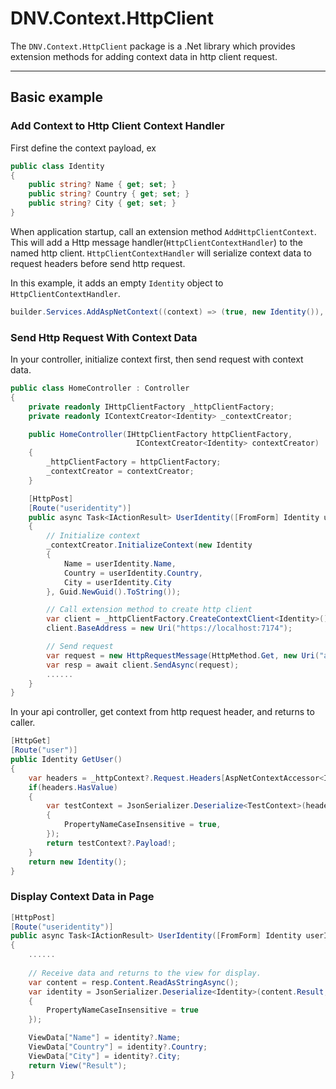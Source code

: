 # DNV.Context.HttpClient
The `DNV.Context.HttpClient` package is a .Net library which provides extension methods for adding context data in http client request.

---

## Basic example
### Add Context to Http Client Context Handler

First define the context payload, ex
```cs
public class Identity
{
    public string? Name { get; set; }
    public string? Country { get; set; }
    public string? City { get; set; }
}
```

When application startup, call an extension method `AddHttpClientContext`. This will add a Http message handler(`HttpClientContextHandler`) to the named http client. `HttpClientContextHandler` will serialize context data to request headers before send http request.

In this example, it adds an empty `Identity` object to `HttpClientContextHandler`.

```cs
builder.Services.AddAspNetContext((context) => (true, new Identity()), null);
```

### Send Http Request With Context Data

In your controller, initialize context first, then send request with context data.

```cs
public class HomeController : Controller
{
    private readonly IHttpClientFactory _httpClientFactory;
    private readonly IContextCreator<Identity> _contextCreator;

    public HomeController(IHttpClientFactory httpClientFactory,
                            IContextCreator<Identity> contextCreator)
    {
        _httpClientFactory = httpClientFactory;
        _contextCreator = contextCreator;
    }       

    [HttpPost]
    [Route("useridentity")]
    public async Task<IActionResult> UserIdentity([FromForm] Identity userIdentity)
    {
        // Initialize context
        _contextCreator.InitializeContext(new Identity
        {
            Name = userIdentity.Name,
            Country = userIdentity.Country,
            City = userIdentity.City
        }, Guid.NewGuid().ToString());

        // Call extension method to create http client
        var client = _httpClientFactory.CreateContextClient<Identity>();
        client.BaseAddress = new Uri("https://localhost:7174");

        // Send request
        var request = new HttpRequestMessage(HttpMethod.Get, new Uri("api/identity/user", UriKind.Relative));
        var resp = await client.SendAsync(request);
        ......
    }
}
```

In your api controller, get context from http request header, and returns to caller.

```cs
[HttpGet]
[Route("user")]
public Identity GetUser()
{            
    var headers = _httpContext?.Request.Headers[AspNetContextAccessor<Identity>.HeaderKey];
    if(headers.HasValue)
    {                
        var testContext = JsonSerializer.Deserialize<TestContext>(headers.Value.ToString(), new JsonSerializerOptions
        {
            PropertyNameCaseInsensitive = true,
        });
        return testContext?.Payload!;
    }
    return new Identity();
}
```

### Display Context Data in Page

```cs
[HttpPost]
[Route("useridentity")]
public async Task<IActionResult> UserIdentity([FromForm] Identity userIdentity)
{
    ......
    
    // Receive data and returns to the view for display.
    var content = resp.Content.ReadAsStringAsync();
    var identity = JsonSerializer.Deserialize<Identity>(content.Result, new JsonSerializerOptions
    {
        PropertyNameCaseInsensitive = true
    });

    ViewData["Name"] = identity?.Name;
    ViewData["Country"] = identity?.Country;
    ViewData["City"] = identity?.City;
    return View("Result");
}
```